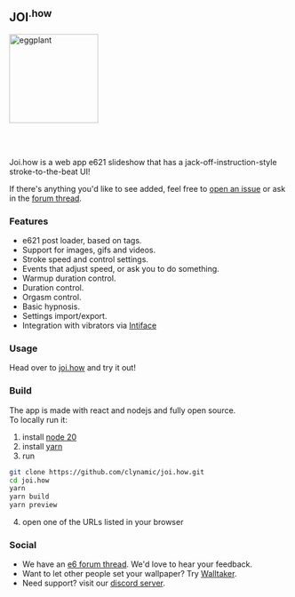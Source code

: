 ## JOI<sup>.how</sup>

<a href="https://joi.how" title="joi.how">
    <img src="public/logo.svg" alt="eggplant" width="160" />
</a>

</br></br>

Joi.how is a web app e621 slideshow that has a jack-off-instruction-style stroke-to-the-beat UI!

If there's anything you'd like to see added, feel free to [open an issue](/issues) or ask in the [forum thread](https://e621.net/forum_topics/23796).

### Features

- e621 post loader, based on tags.
- Support for images, gifs and videos.
- Stroke speed and control settings.
- Events that adjust speed, or ask you to do something.
- Warmup duration control.
- Duration control.
- Orgasm control.
- Basic hypnosis.
- Settings import/export.
- Integration with vibrators via [Intiface](https://intiface.com/)

### Usage

Head over to [joi.how](https://joi.how) and try it out!

### Build

The app is made with react and nodejs and fully open source.  
To locally run it:

1. install [node 20](https://nodejs.org/en/blog/release/v20.12.0/)
2. install [yarn](https://classic.yarnpkg.com/lang/en/docs/install/)
3. run

```sh
git clone https://github.com/clynamic/joi.how.git
cd joi.how
yarn
yarn build
yarn preview
```
4. open one of the URLs listed in your browser
### Social

- We have an [e6 forum thread](https://e621.net/forum_topics/23796). We'd love to hear your feedback.
- Want to let other people set your wallpaper? Try [Walltaker](https://walltaker.joi.how/).
- Need support? visit our [discord server](https://discord.clynamic.net/).
